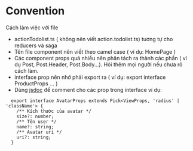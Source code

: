 # Convention

Cách làm việc với file

- actionTodolist.ts ( không nên viết action.todolist.ts) tương tự cho reducers và saga
- Tên file component nên viết theo camel case ( ví dụ: HomePage )
- Các component props quá nhiều nên phân tách ra thành các phần ( ví dụ Post, Post.Header, Post.Body...). Hỏi thêm mọi người nếu chưa rõ
  cách làm.
- interface prop nên nhớ phải export ra ( ví dụ: export interface ProductProps ... )
- Dùng [jsdoc](https://jsdoc.app/) để comment cho các prop trong interface ví dụ:

```JSX
  export interface AvatarProps extends Pick<ViewProps, 'radius' | 'className'> {
    /** Kích thước của avatar */
    size?: number;
    /** Tên user */
    name?: string;
    /** Avatar uri */
    uri?: string;
  }
```

